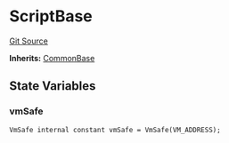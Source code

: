 # ScriptBase
[Git Source](https://github.com/dustinstacy/boncurs/blob/02ed8078bd89ba19394d69164a2bad75906f2c24/lib/forge-std/src/Base.sol)

**Inherits:**
[CommonBase](/lib/forge-std/src/Base.sol/abstract.CommonBase.md)


## State Variables
### vmSafe

```solidity
VmSafe internal constant vmSafe = VmSafe(VM_ADDRESS);
```


